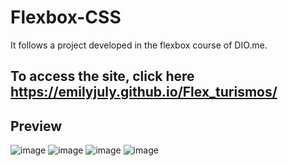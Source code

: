 # Flexbox-CSS
It follows a project developed in the flexbox course of DIO.me.

## To access the site, click here https://emilyjuly.github.io/Flex_turismos/


## Preview
![image](https://user-images.githubusercontent.com/87674883/172940732-25d698c3-0d48-4213-bb0c-2c96ad817d63.png)
![image](https://user-images.githubusercontent.com/87674883/172940790-b66efe71-1502-4085-898f-01fc388b5b4a.png)
![image](https://user-images.githubusercontent.com/87674883/172940805-9f0d3ec7-7852-4f07-a541-d0bead81884d.png)
![image](https://user-images.githubusercontent.com/87674883/172940815-147fb35c-59cf-4623-bc03-dc16ca537b93.png)


